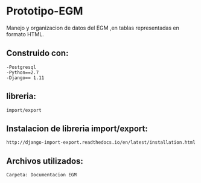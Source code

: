 # Prototipo-EGM
Manejo y organizacion de datos del EGM ,en tablas representadas en formato HTML.

Construido con: 
---------
	-Postgresql
	-Python==2.7
	-Django== 1.11

libreria: 
----------
	import/export
	
Instalacion de libreria import/export:
-----
	http://django-import-export.readthedocs.io/en/latest/installation.html

Archivos utilizados:
------
	Carpeta: Documentacion EGM 
